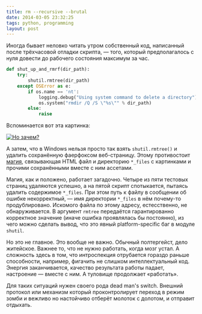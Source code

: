 ```yaml
---
title: rm --recursive --brutal
date: 2014-03-05 23:32:25
tags: python, programming
layout: post
---
```


Иногда бывает неловко читать утром собственный код, написанный после трёхчасовой отладки скрипта, — того, который предполагалось с нуля довести до рабочего состояния максимум за час.

~~~ python
def shut_up_and_rmrf(dir_path):
    try:
        shutil.rmtree(dir_path)
    except OSError as e:
        if os.name == 'nt':
            logging.debug("Using system command to delete a directory")
            os.system("rmdir /Q /S \"%s\"" % dir_path)
        else:
            raise
~~~

Вспоминается вот эта картинка:

[![Но зачем?](http://media.drafts.cc/20060314001600.jpg)](http://borya-spec.livejournal.com/126307.html)

А затем, что в Windows нельзя просто так взять `shutil.rmtree()` и удалить сохранённую фаерфоксом веб-страницу. Этому противостоит [магия](http://msdn.microsoft.com/en-us/library/bb776887%28VS.85%29.aspx#connected), связывающая HTML файл и директорию `*_files` с картинками и прочими сохранёнными вместе с ним ассетами.

Магия, как и положено, работает загадочно. Четыре из пяти тестовых страниц удаляются успешно, а на пятой скрипт спотыкается, пытаясь удалить содержимое `*_files`. При этом путь к файлу в сообщении об ошибке некорректный, — имя директории `*_files` в нём почему-то продублировано. Искомого файла по этому адресу, естесственно, не обнаруживается. В аргумент `rmtree` передаётся гарантированно корректное значение (иначе ошибка проявлялась бы постоянно), из чего можно сделать вывод, что это явный platform-specific баг в модуле `shutil`.

Но это не главное. Это вообще не важно. Обычный полтергейст, дело житейское. Важнее то, что не нужно работать, когда мозг устал. А сложность здесь в том, что интроспекция отрубается гораздо раньше способности, например, фигачить не слишком интеллектуальный код. Энергия заканчивается, качество результата работы падает, настроение — вместе с ним. А туловище продолжает «работать».

Для таких ситуаций нужен своего рода dead man's switch. Внешний протокол или механизм который проконтролирует переход в режим зомби и вежливо но настойчиво отберёт молоток с долотом, и отправит отдыхать.
